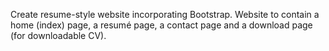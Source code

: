Create resume-style website incorporating Bootstrap.
Website to contain a home (index) page, a resumé page, a contact page and a download page (for downloadable CV).
